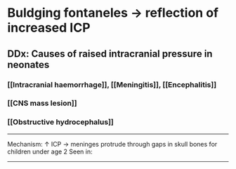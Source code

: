 # Buldging fontaneles -> reflection of increased ICP
## DDx: Causes of raised intracranial pressure in neonates 
### [[Intracranial haemorrhage]], [[Meningitis]], [[Encephalitis]]
### [[CNS mass lesion]]
### [[Obstructive hydrocephalus]]

---
Mechanism: ↑ ICP → meninges protrude through gaps in skull bones for children under age 2
Seen in: 

---
